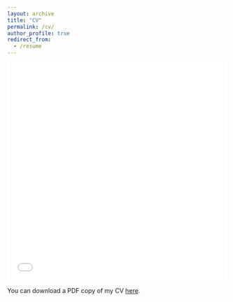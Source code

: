 ```yaml
---
layout: archive
title: "CV"
permalink: /cv/
author_profile: true
redirect_from:
  - /resume
---
```

<iframe src="/files/Doan-CV.pdf" width="100%" height="500" frameborder="no" border="0" marginwidth="0" marginheight="0"></iframe>

You can download a PDF copy of my CV [here](/files/Doan-CV.pdf).